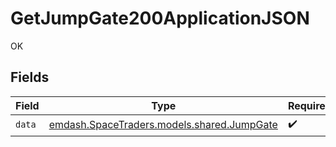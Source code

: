 # GetJumpGate200ApplicationJSON

OK


## Fields

| Field                                                                         | Type                                                                          | Required                                                                      | Description                                                                   |
| ----------------------------------------------------------------------------- | ----------------------------------------------------------------------------- | ----------------------------------------------------------------------------- | ----------------------------------------------------------------------------- |
| `data`                                                                        | [emdash.SpaceTraders.models.shared.JumpGate](../../models/shared/JumpGate.md) | :heavy_check_mark:                                                            | N/A                                                                           |